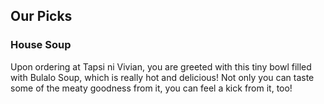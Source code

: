 <h2>Our Picks</h2>

<h3>House Soup</h3>
Upon ordering at Tapsi ni Vivian, you are greeted with this tiny bowl filled with Bulalo Soup, which is really hot and delicious! Not only you can taste some of the meaty goodness from it, you can feel a kick from it, too!